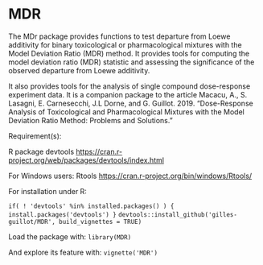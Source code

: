 # MDR
The MDr package provides functions to test departure from Loewe additivity for binary toxicological or pharmacological mixtures with the Model Deviation Ratio (MDR) method.
It provides tools for computing the model deviation ratio (MDR) statistic and assessing the significance 
of the observed departure from Loewe additivity. 

It also provides tools for the analysis of single compound dose-response experiment data. 
It is a companion package to the article Macacu, A., S. Lasagni, E. Carnesecchi, J.L Dorne, and G. Guillot. 2019. “Dose-Response Analysis of Toxicological and Pharmacological Mixtures with the Model Deviation Ratio Method: Problems and
Solutions.”

Requirement(s): 

R package devtools https://cran.r-project.org/web/packages/devtools/index.html

For Windows users: Rtools  https://cran.r-project.org/bin/windows/Rtools/

For installation under R: 

`if( ! 'devtools' %in% installed.packages() )
  { install.packages('devtools') }`
`devtools::install_github('gilles-guillot/MDR', build_vignettes = TRUE)`

Load the package with: 
`library(MDR)`

And explore its feature with:
`vignette('MDR')`
